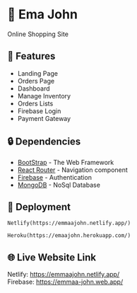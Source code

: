 # 🔧 Ema John

Online Shopping Site

## 📄 Features

<ul>
      <li>Landing Page</li>
      <li>Orders Page</li>
      <li>Dashboard</li>
      <li>Manage Inventory</li>
      <li>Orders Lists</li>
      <li>Firebase Login</li>
      <li>Payment Gateway</li>
</ul>

## 🔒️ Dependencies

* [BootStrap](https://getbootstrap.com/docs/5.0/getting-started/introduction/) - The Web Framework 
* [React Router](https://reactrouter.com/web/guides/quick-start) - Navigation component 
* [Firebase](https://console.firebase.google.com/u/0/) - Authentication 
* [MongoDB](https://docs.mongodb.com/guides/) - NoSql Database 

## 🚀 Deployment 

```
Netlify(https://emmaajohn.netlify.app/)
```
```
Heroku(https://emaajohn.herokuapp.com/)
```

## 🌐 Live  Website Link

 Netlify: https://emmaajohn.netlify.app/
 <br>
 Firebase: https://emmaa-john.web.app/
